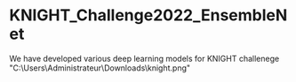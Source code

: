# KNIGHT_Challenge2022_EnsembleNet
We have developed various deep learning models for KNIGHT challenege
"C:\Users\Administrateur\Downloads\knight.png"
